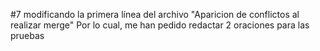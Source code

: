 #7 modificando la primera línea del archivo "Aparicion de conflictos al realizar merge"
Por lo cual, me han pedido redactar 2 oraciones para las pruebas
